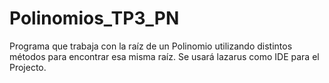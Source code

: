 # Polinomios_TP3_PN
Programa que trabaja con la raíz de un Polinomio utilizando distintos métodos para encontrar esa misma raíz.
Se usará lazarus como IDE para el Projecto.
